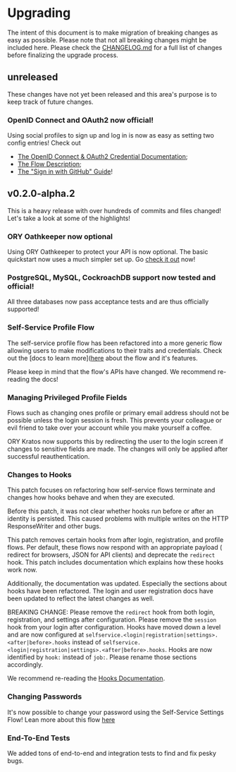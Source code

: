 # Upgrading

The intent of this document is to make migration of breaking changes as easy as
possible. Please note that not all breaking changes might be included here.
Please check the [CHANGELOG.md](./CHANGELOG.md) for a full list of changes
before finalizing the upgrade process.

## unreleased

These changes have not yet been released and this area's purpose is to keep
track of future changes.

### OpenID Connect and OAuth2 now official!

Using social profiles to sign up and log in is now as easy as setting two config entries! Check out

- [The OpenID Connect & OAuth2 Credential Documentation](https://www.ory.sh/kratos/docs/concepts/credentials/openid-connect-oidc-oauth2);
- [The Flow Description](https://www.ory.sh/kratos/docs/concepts/credentials/openid-connect-oidc-oauth2);
- [The "Sign in with GitHub" Guide](https://www.ory.sh/kratos/docs/guides/sign-in-with-github)!

## v0.2.0-alpha.2

This is a heavy release with over hundreds of commits and files changed! Let's
take a look at some of the highlights!

### ORY Oathkeeper now optional

Using ORY Oathkeeper to protect your API is now optional. The basic quickstart
now uses a much simpler set up. Go
[check it out](https://www.ory.sh/kratos/docs/quickstart) now!

### PostgreSQL, MySQL, CockroachDB support now tested and official!

All three databases now pass acceptance tests and are thus officially supported!

### Self-Service Profile Flow

The self-service profile flow has been refactored into a more generic flow
allowing users to make modifications to their traits and credentials. Check out
the [docs to learn
more]([here](https://www.ory.sh/kratos/docs/self-service/flows/user-settings-profile-management)
about the flow and it's features.

Please keep in mind that the flow's APIs have changed. We recommend re-reading
the docs!

### Managing Privileged Profile Fields

Flows such as changing ones profile or primary email address should not be
possible unless the login session is fresh. This prevents your colleague or evil
friend to take over your account while you make yourself a coffee.

ORY Kratos now supports this by redirecting the user to the login screen if
changes to sensitive fields are made. The changes will only be applied after
successful reauthentication.

### Changes to Hooks

This patch focuses on refactoring how self-service flows terminate and changes
how hooks behave and when they are executed.

Before this patch, it was not clear whether hooks run before or after an
identity is persisted. This caused problems with multiple writes on the HTTP
ResponseWriter and other bugs.

This patch removes certain hooks from after login, registration, and profile
flows. Per default, these flows now respond with an appropriate payload (
redirect for browsers, JSON for API clients) and deprecate the `redirect` hook.
This patch includes documentation which explains how these hooks work now.

Additionally, the documentation was updated. Especially the sections about hooks
have been refactored. The login and user registration docs have been updated to
reflect the latest changes as well.

BREAKING CHANGE: Please remove the `redirect` hook from both login,
registration, and settings after configuration. Please remove the `session` hook
from your login after configuration. Hooks have moved down a level and are now
configured at `selfservice.<login|registration|settings>.<after|before>.hooks`
instead of `selfservice.<login|registration|settings>.<after|before>.hooks`.
Hooks are now identified by `hook:` instead of `job:`. Please rename those
sections accordingly.

We recommend re-reading the
[Hooks Documentation](https://www.ory.sh/kratos/docs/self-service/hooks/index).

### Changing Passwords

It's now possible to change your password using the Self-Service Settings Flow!
Lean more about this flow
[here](https://www.ory.sh/kratos/docs/self-service/flows/user-settings-profile-management)

### End-To-End Tests

We added tons of end-to-end and integration tests to find and fix pesky bugs.
